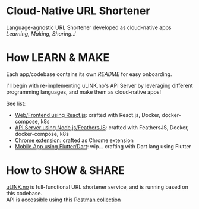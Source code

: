 Cloud-Native URL Shortener  
==========================  

Language-agnostic URL Shortener developed as cloud-native apps  
_Learning, Making, Sharing..!_  

# How LEARN & MAKE  
Each app/codebase contains its own _README_ for easy onboarding.   

I'll begin with re-implementing uLINK.no's API Server by leveraging different programming languages, and make them as cloud-native apps! 

See list:  
- [Web/Frontend using React.js](ulink-web-reactjs): crafted with React.js, Docker, docker-compose, k8s  
- [API Server using Node.js/FeathersJS](ulink-api-js): crafted with FeathersJS, Docker, docker-compose, k8s  
- [Chrome extension](chrome-extension): crafted as Chrome extension  
- [Mobile App using Flutter/Dart](ulink-mobile-flutter): wip... crafting with Dart lang using Flutter    


# How to SHOW & SHARE     
[uLINK.no](https://www.ulink.no) is full-functional URL shortener service, and is running based on this codebase.   
API is accessible using this [Postman collection](https://documenter.getpostman.com/view/2611563/RzfZPt3c)  
